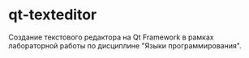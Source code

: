 # qt-texteditor
Создание текстового редактора на Qt Framework в рамках лабораторной работы по дисциплине "Языки программирования".
